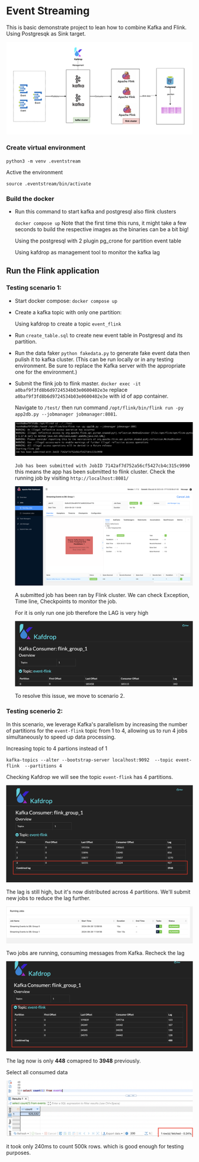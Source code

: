 # Event Streaming
This is basic demonstrate project to lean how to combine Kafka and Flink. Using Postgresqk as Sink target.

![![high level architecture]](./images/system_design.png)

### Create virtual environment
`python3 -m venv .eventstream`

Active the environment

    source .eventstream/bin/activate

### Build the docker
* Run this command to start kafka and postgresql also flink clusters

    `docker compose up` Note that the first time this runs, it might take a few seconds to build the respective images as the binaries can be a bit big!
    
    Using the postgresql with 2 plugin pg_crone for partition event table

    Using kafdrop as management tool to monitor the kafka lag



## Run the Flink application
### Testing scenario 1:
* Start docker compose: `docker compose up`

* Create a kafka topic with only one partition:
    
    Using kafdrop to create a topic `event_flink`
    
* Run `create_table.sql` to create new event table in Postgresql and its partition.

* Run the data faker `python fakedata.py` to generate fake event data then pulish it to kafka cluster. (This can be run locally or in any testing environment. Be sure to replace the Kafka server with the appropriate one for the environment.)

* Submit the flink job to flink master. 
    `docker exec -it a0baf9f3fd8b6d9724534b03e0600402e3e` replace `a0baf9f3fd8b6d9724534b03e0600402e3e` with id of app container.

    Navigate to `/test/` then run command `/opt/flink/bin/flink run -py app2db.py --jobmanager jobmanager:8081`. 

    ![![high level architecture]](./images/submit_flink_app.png)
    
    `Job has been submitted with JobID 7142af7d752a56cf5427cb4c315c9990` this means the app has been submitted to flink cluster. Check the running job by visiting `http://localhost:8081/`


    ![![high level architecture]](./images/app_running_test_1.png)

    A submitted job has been ran by Flink cluster. We can check Exception, Time line, Checkpoints to monitor the job.

    For it is only run one job therefore the LAG is very high

    ![![high level architecture]](./images/lag_test_1.png)

    To resolve this issue, we move to scenario 2.

### Testing scenerio 2:

In this scenario, we leverage Kafka's parallelism by increasing the number of partitions for the `event-flink` topic from 1 to 4, allowing us to run 4 jobs simultaneously to speed up data processing.

Increasing topic to 4 partions instead of 1

    kafka-topics --alter --bootstrap-server localhost:9092  --topic event-flink  --partitions 4

Checking Kafdrop we will see the topic `event-flink` has 4 partitions.

![![high level architecture]](./images/lag_test_2.png)

The lag is still high, but it's now distributed across 4 partitions. We'll submit new jobs to reduce the lag further.

![![high level architecture]](./images/app_test_2.png)

Two jobs are running, consuming messages from Kafka. Recheck the lag

![![high level architecture]](./images/lag_test_2_2.png)

The lag now is only **448** comapred to **3948** previously.

Select all consumed data

![![high level architecture]](./images/sql_select.png)

it took only 240ms to count 500k rows. which is good enough for testing purposes.